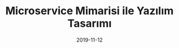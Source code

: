 ---
title: 'Microservice Mimarisi ile Yazılım Tasarımı'
cover: ./image.png
link: https://medium.com/@gokhana/microservice-mimarisi-ile-yaz%C4%B1l%C4%B1m-tasar%C4%B1m%C4%B1-1f6e54e09202
date: 2019-11-12
description: ‘Bir microservice mimarisinin tasarımı nasıl olmalıdır, hangi yapılardan oluşuyor, olmazsa olmazları nelerdir’ sorularını cevaplayalım...'
tags: ['microservice','medium']
---